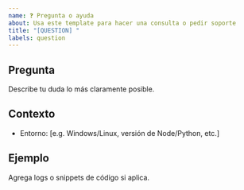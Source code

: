 ```yaml
---
name: ❓ Pregunta o ayuda
about: Usa este template para hacer una consulta o pedir soporte
title: "[QUESTION] "
labels: question
---
```


## Pregunta
Describe tu duda lo más claramente posible.

## Contexto
- Entorno: [e.g. Windows/Linux, versión de Node/Python, etc.]

## Ejemplo
Agrega logs o snippets de código si aplica.
